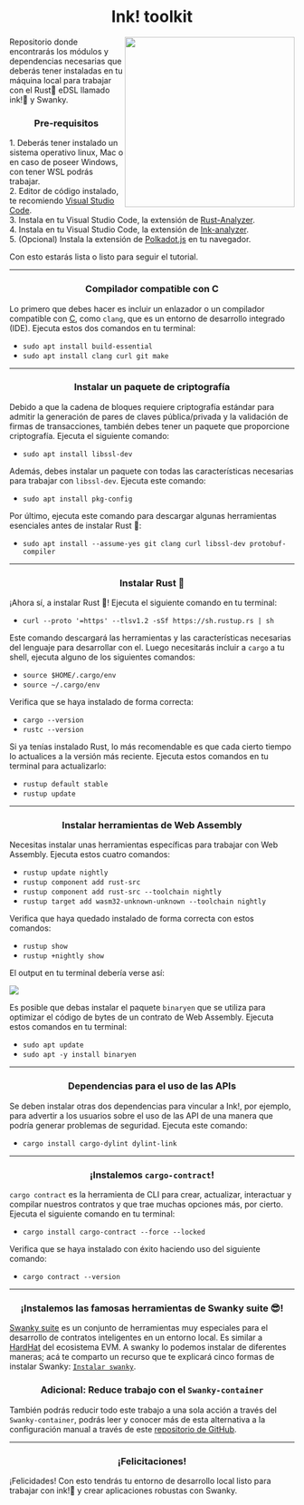 <h1 align="center">Ink! toolkit</h1>
<img src="https://media0.giphy.com/media/hvXcXEyDpdV1uZJ0nJ/200w.webp?cid=ecf05e470gqc03fx9wa4nt2zjp9lvodxtmmq3oe1a0jx211w&ep=v1_gifs_search&rid=200w.webp&ct=g" align="right" width="300">
<p>
  Repositorio donde encontrarás los módulos y dependencias necesarias que deberás tener instaladas en tu máquina local para trabajar con el Rust🦀 eDSL llamado ink!🦑 y Swanky.
</p>
<h3 align="center">
  Pre-requisitos
</h3>
<p>
  1. Deberás tener instalado un sistema operativo linux, Mac o en caso de poseer Windows, con tener WSL podrás trabajar. <br>
  2. Editor de código instalado, te recomiendo <a href="https://code.visualstudio.com/">Visual Studio Code</a>. <br>
  3. Instala en tu Visual Studio Code, la extensión de <a href="https://marketplace.visualstudio.com/items?itemName=rust-lang.rust-analyzer">Rust-Analyzer</a>. <br>
  4. Instala en tu Visual Studio Code, la extensión de <a href="https://marketplace.visualstudio.com/items?itemName=ink-analyzer.ink-analyzer#review-details">Ink-analyzer</a>. <br>
  5. (Opcional) Instala la extensión de <a href="https://polkadot.js.org/extension/">Polkadot.js</a> en tu navegador.
  
  Con esto estarás lista o listo para seguir el tutorial.
</p>
<hr>
<h3 align="center">
  Compilador compatible con C
</h3>
<p>
  Lo primero que debes hacer es incluir un enlazador o un compilador compatible con <a href="https://www.google.com/search?q=c+programming+language&oq=c+programming+language&aqs=chrome.0.0i355i512i543j46i340i512j0i512l5j69i60.8316j0j7&sourceid=chrome&ie=UTF-8">C</a>, como <code>clang</code>, que es un entorno de desarrollo integrado (IDE). Ejecuta estos dos comandos en tu terminal: </p>
  <ul>
    <li><code>sudo apt install build-essential</code></li>
    <li><code>sudo apt install clang curl git make</code></li>
  </ul>
  <hr>
<h3 align="center">
  Instalar un paquete de criptografía
</h3>
<p>
  Debido a que la cadena de bloques requiere criptografía estándar para admitir la generación de pares de claves pública/privada y la validación de firmas de             transacciones, también debes tener un paquete que proporcione criptografía. Ejecuta el siguiente comando: </p>
<ul>
  <li><code>sudo apt install libssl-dev</code></li> 
</ul>
<p>
  Además, debes instalar un paquete con todas las características necesarias para trabajar con <code>libssl-dev</code>. Ejecuta este comando: </p>
  <ul>
    <li><code>sudo apt install pkg-config</code></li>
  </ul>
 <p>
  Por último, ejecuta este comando para descargar algunas herramientas esenciales antes de instalar Rust 🦀: </p>
  <ul>
    <li><code>sudo apt install --assume-yes git clang curl libssl-dev protobuf-compiler</code></li>
  </ul>
<hr>
<h3 align="center">
  Instalar Rust 🦀
</h3>
<p>
  ¡Ahora sí, a instalar Rust 🦀! Ejecuta el siguiente comando en tu terminal: </p>
  <ul>
    <li><code>curl --proto '=https' --tlsv1.2 -sSf https://sh.rustup.rs | sh</code></li>
  </ul>
<p>
Este comando descargará las herramientas y las características necesarias del lenguaje para desarrollar con el. Luego necesitarás incluir a <code>cargo</code> a tu shell, ejecuta alguno de los siguientes comandos: </p>
<ul>
  <li><code>source $HOME/.cargo/env</code></li>
  <li><code>source ~/.cargo/env</code></li>
</ul>
<p>Verifica que se haya instalado de forma correcta:</p>
<ul>
  <li><code>cargo --version</code></li>
  <li><code>rustc --version</code></li>
</ul>

<p>Si ya tenías instalado Rust, lo más recomendable es que cada cierto tiempo lo actualices a la versión más reciente. Ejecuta estos comandos en tu terminal para actualizarlo: </p>
<ul>
  <li><code>rustup default stable</code></li>
  <li><code>rustup update</code></li>
</ul>
<hr>
<h3 align="center">
  Instalar herramientas de Web Assembly
</h3>
<p>
  Necesitas instalar unas herramientas específicas para trabajar con Web Assembly. Ejecuta estos cuatro comandos: </p>
  <ul>
    <li><code>rustup update nightly</code></li>
    <li><code>rustup component add rust-src</code></li>
    <li><code>rustup component add rust-src --toolchain nightly</code></li>
    <li><code>rustup target add wasm32-unknown-unknown --toolchain nightly</code></li>
  </ul>
  <p>
    Verifica que haya quedado instalado de forma correcta con estos comandos: </p>
    <ul>
      <li><code>rustup show</code></li>
      <li><code>rustup +nightly show</code></li>
    </ul>
    <p>El output en tu terminal debería verse así:</p>
    <img src="https://github.com/Juminstock/ink_toolkit/blob/main/Captura%20desde%202023-09-13%2013-56-34.png?raw=true"/>
    <p>
  Es posible que debas instalar el  paquete <code>binaryen</code> que se utiliza para optimizar el código de bytes de un contrato de Web Assembly. Ejecuta estos comandos en tu terminal: </p>
  <ul>
    <li><code>sudo apt update</code></li>
    <li><code>sudo apt -y install binaryen</code> </li>
  </ul>
<hr>
<h3 align="center">
  Dependencias para el uso de las APIs
</h3>
<p>
  Se deben instalar otras dos dependencias para vincular a Ink!, por ejemplo, para advertir a los usuarios sobre el uso de las API de una manera que podría generar problemas de seguridad. Ejecuta este comando: </p>
  <ul>
    <li><code>cargo install cargo-dylint dylint-link</code></li>
  </ul>
<hr>
<h3 align="center">
  ¡Instalemos <code>cargo-contract</code>!
</h3>
<p>
  <code>cargo contract</code> es la herramienta de CLI para crear, actualizar, interactuar y compilar nuestros contratos y que trae muchas opciones más, por cierto. Ejecuta el siguiente comando en tu terminal: </p>
  <ul>
    <li><code>cargo install cargo-contract --force --locked</code></li>
  </ul>
  <p>
  Verifica que se haya instalado con éxito haciendo uso del siguiente comando: </p>
  <ul>
    <li><code>cargo contract --version</code></li>
  </ul>
<hr>
<h3 align="center">
  ¡Instalemos las famosas herramientas de Swanky suite 😎!
</h3>
<p>
  <a href="https://github.com/swankyhub">Swanky suite</a> es un conjunto de herramientas muy especiales para el desarrollo de contratos inteligentes en un entorno local. Es similar a <a href="https://hardhat.org/">HardHat</a> del ecosistema EVM. A swanky lo podemos instalar de diferentes maneras; acá te comparto un recurso que te explicará cinco formas de instalar Swanky: <a href="https://docs.astar.network/docs/build/wasm/swanky-suite/"><code>Instalar swanky</code></a>.
</p>
<h3 align="center">
  Adicional: Reduce trabajo con el <code>Swanky-container</code>
</h3>
<p>
  También podrás reducir todo este trabajo a una sola acción a través del <code>Swanky-container</code>, podrás leer y conocer más de esta alternativa a la configuración manual a través de este <a href="https://github.com/AstarNetwork/swanky-dev-container">repositorio de GitHub</a>.
</p>
<hr>
<h3 align="center">¡Felicitaciones!</h3>
<p>
  ¡Felicidades! Con esto tendrás tu entorno de desarrollo local listo para trabajar con ink!🦑 y crear aplicaciones robustas con Swanky.
</p>
